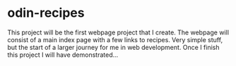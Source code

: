 # odin-recipes
This project will be the first webpage project that I create. The webpage will consist of a main index page with a few links to recipes. Very simple stuff, but the start of a larger journey for me in web development. Once I finish this project I will have demonstrated...